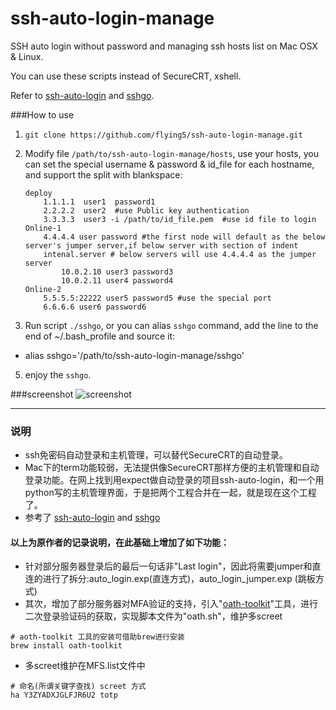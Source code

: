 ssh-auto-login-manage
=====================

SSH auto login without password and managing ssh hosts list on Mac OSX & Linux.

You can use these scripts instead of SecureCRT, xshell.

Refer to [ssh-auto-login](https://github.com/liaohuqiu/ssh-auto-login) and [sshgo](https://github.com/emptyhua/sshgo).

###How to use
1. `git clone https://github.com/flying5/ssh-auto-login-manage.git`
2. Modify file `/path/to/ssh-auto-login-manage/hosts`, use your hosts, you can set the special username & password & id_file for each hostname, and support the split with blankspace:

    ```
    deploy
        1.1.1.1  user1  password1
        2.2.2.2  user2  #use Public key authentication
        3.3.3.3  user3 -i /path/to/id_file.pem  #use id file to login
    Online-1
        4.4.4.4 user password #the first node will default as the below server's jumper server,if below server with section of indent
        intenal.server # below servers will use 4.4.4.4 as the jumper server
            10.0.2.10 user3 password3
            10.0.2.11 user4 password4
    Online-2
        5.5.5.5:22222 user5 password5 #use the special port
        6.6.6.6 user6 password6
    ```
4. Run script `./sshgo`, or you can alias `sshgo` command, add the line to the end of ~/.bash_profile and source it:
 * alias sshgo='/path/to/ssh-auto-login-manage/sshgo'
5. enjoy the `sshgo`.

###screenshot
![screenshot](https://github.com/upton/ssh-auto-login-manage/blob/master/screenshot.png)

-----
### 说明

* ssh免密码自动登录和主机管理，可以替代SecureCRT的自动登录。
* Mac下的term功能较弱，无法提供像SecureCRT那样方便的主机管理和自动登录功能。在网上找到用expect做自动登录的项目ssh-auto-login，和一个用python写的主机管理界面，于是把两个工程合并在一起，就是现在这个工程了。
* 参考了 [ssh-auto-login](https://github.com/liaohuqiu/ssh-auto-login) and [sshgo](https://github.com/emptyhua/sshgo)

####  以上为原作者的记录说明，在此基础上增加了如下功能：

* 针对部分服务器登录后的最后一句话非"Last login"，因此将需要jumper和直连的进行了拆分:auto_login.exp(直连方式)，auto_login_jumper.exp (跳板方式)
* 其次，增加了部分服务器对MFA验证的支持，引入"[oath-toolkit](https://www.nongnu.org/oath-toolkit/)"工具，进行二次登录验证码的获取，实现脚本文件为"oath.sh"，维护多screet

```shell
# aoth-toolkit 工具的安装可借助brew进行安装
brew install oath-toolkit
```

* 多screet维护在MFS.list文件中

```shell
# 命名(所谓关键字查找) screet 方式 
ha Y3ZYADXJGLFJR6U2 totp
```



